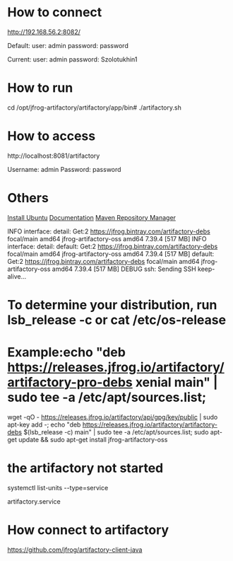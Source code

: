 # How to connect

http://192.168.56.2:8082/

Default:
    user: admin
    password: password

Current:
    user: admin
    password: Szolotukhin1


# How to run

cd /opt/jfrog-artifactory/artifactory/app/bin# 
./artifactory.sh

# How to access

http://localhost:8081/artifactory

Username: admin
Password: password

# Others

[Install Ubuntu](https://computingforgeeks.com/how-to-install-jfrog-artifactory-on-ubuntu-linux/)
[Documentation](https://www.jfrog.com/confluence/display/JFROG/JFrog+Artifactory)
[Maven Repository Manager](https://maven.apache.org/repository-management.html)


INFO interface: detail: Get:2 https://jfrog.bintray.com/artifactory-debs focal/main amd64 jfrog-artifactory-oss amd64 7.39.4 [517 MB]
INFO interface: detail:     default: Get:2 https://jfrog.bintray.com/artifactory-debs focal/main amd64 jfrog-artifactory-oss amd64 7.39.4 [517 MB]
default: Get:2 https://jfrog.bintray.com/artifactory-debs focal/main amd64 jfrog-artifactory-oss amd64 7.39.4 [517 MB]
DEBUG ssh: Sending SSH keep-alive...


# To determine your distribution, run lsb_release -c or cat /etc/os-release
# Example:echo "deb https://releases.jfrog.io/artifactory/artifactory-pro-debs xenial main" | sudo tee -a /etc/apt/sources.list;
wget -qO - https://releases.jfrog.io/artifactory/api/gpg/key/public | sudo apt-key add -;
echo "deb https://releases.jfrog.io/artifactory/artifactory-debs $(lsb_release -c) main" | sudo tee -a /etc/apt/sources.list;
sudo apt-get update && sudo apt-get install jfrog-artifactory-oss

# the artifactory not started  

systemctl list-units --type=service

artifactory.service

# How connect to artifactory

https://github.com/jfrog/artifactory-client-java